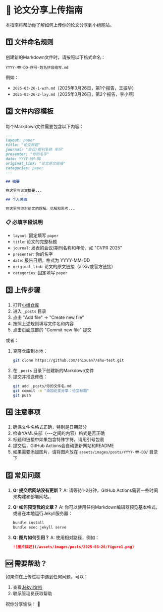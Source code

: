 # 📝 论文分享上传指南

本指南将帮助你了解如何上传你的论文分享到小组网站。

## 1️⃣ 文件命名规则

创建新的Markdown文件时，请按照以下格式命名：
```
YYYY-MM-DD-序号-姓名拼音缩写.md
```

例如：
- `2025-03-26-1-wzh.md`（2025年3月26日，第1个报告，王振华）
- `2025-03-26-2-lxy.md`（2025年3月26日，第2个报告，李小燕）

## 2️⃣ 文件内容模板

每个Markdown文件需要包含以下内容：

```markdown
---
layout: paper
title: "论文标题"
journal: "会议/期刊名称 年份"
presenter: "你的名字"
date: YYYY-MM-DD
original_link: "论文原文链接"
categories: paper
---

## 摘要

在这里写论文摘要...

## 个人总结

在这里写你对论文的理解、见解和思考...
```

### 📋 必填字段说明

- `layout`: 固定填写 `paper`
- `title`: 论文的完整标题
- `journal`: 发表的会议/期刊名称和年份，如 "CVPR 2025"
- `presenter`: 你的名字
- `date`: 报告日期，格式为 YYYY-MM-DD
- `original_link`: 论文的原文链接（arXiv或官方链接）
- `categories`: 固定填写 `paper`

## 3️⃣ 上传步骤

1. 打开[小组仓库](https://github.com/shixuan7/ahu-test)
2. 进入 `_posts` 目录
3. 点击 "Add file" → "Create new file"
4. 按照上述规则填写文件名和内容
5. 点击页面底部的 "Commit new file" 提交

或者：

1. 克隆仓库到本地：
   ```bash
   git clone https://github.com/shixuan7/ahu-test.git
   ```
2. 在 `_posts` 目录下创建新的Markdown文件
3. 提交并推送修改：
   ```bash
   git add _posts/你的文件名.md
   git commit -m "添加论文分享：论文标题"
   git push
   ```

## 4️⃣ 注意事项

1. 确保文件名格式正确，特别是日期部分
2. 检查YAML头部（---之间的内容）格式是否正确
3. 标题和链接中如果包含特殊字符，请用引号包裹
4. 提交后，GitHub Actions会自动更新网站和README
5. 如果需要添加图片，请将图片放在 `assets/images/posts/YYYY-MM-DD/` 目录下

## 5️⃣ 常见问题

1. **Q: 提交后网站没有更新？**
   A: 请等待1-2分钟，GitHub Actions需要一些时间来构建和部署网站。

2. **Q: 如何预览我的文章？**
   A: 你可以使用任何Markdown编辑器预览基本格式，或者在本地运行Jekyll服务器：
   ```bash
   bundle install
   bundle exec jekyll serve
   ```

3. **Q: 图片如何引用？**
   A: 使用相对路径，例如：
   ```markdown
   ![图片描述](/assets/images/posts/2025-03-26/figure1.png)
   ```

## 🆘 需要帮助？

如果你在上传过程中遇到任何问题，可以：
1. 查看[Jekyll文档](https://jekyllrb.com/docs/)
2. 联系管理员获取帮助

祝你分享愉快！ 🎉
